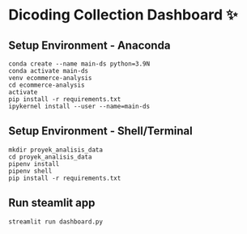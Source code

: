 # Dicoding Collection Dashboard ✨

## Setup Environment - Anaconda

```
conda create --name main-ds python=3.9N
conda activate main-ds
venv ecommerce-analysis
cd ecommerce-analysis
activate
pip install -r requirements.txt
ipykernel install --user --name=main-ds
```

## Setup Environment - Shell/Terminal

```
mkdir proyek_analisis_data
cd proyek_analisis_data
pipenv install
pipenv shell
pip install -r requirements.txt
```

## Run steamlit app

```
streamlit run dashboard.py
```

